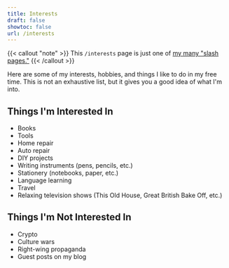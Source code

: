 ```yaml
---
title: Interests
draft: false
showtoc: false
url: /interests
---
```

{{< callout "note" >}}
This `/interests` page is just one of [my many "slash pages."](/slashes)
{{< /callout >}}

Here are some of my interests, hobbies, and things I like to do in my free time. This is not an exhaustive list, but it gives you a good idea of what I'm into.

## Things I'm Interested In

- Books
- Tools
- Home repair
- Auto repair
- DIY projects
- Writing instruments (pens, pencils, etc.)
- Stationery (notebooks, paper, etc.)
- Language learning
- Travel
- Relaxing television shows (This Old House, Great British Bake Off, etc.)

## Things I'm Not Interested In

- Crypto
- Culture wars
- Right-wing propaganda
- Guest posts on my blog
